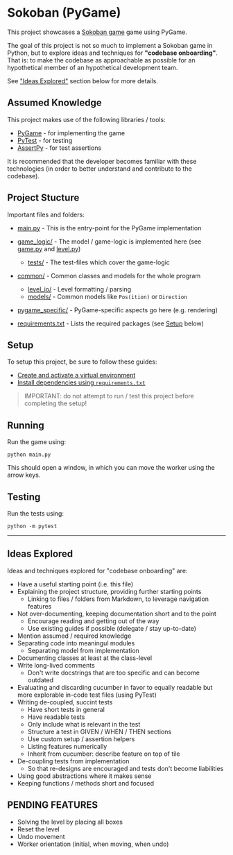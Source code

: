 
# Sokoban (PyGame)

This project showcases a [Sokoban game][sokoban-link] game using PyGame.

The goal of this project is not so much to implement a Sokoban game in Python, 
but to explore ideas and techniques for **"codebase onboarding"**. That is: to make the codebase as approachable as possible for an hypothetical member of an hypothetical development team.

See ["Ideas Explored"](#ideas-explored) section below for more details.

[sokoban-link]: https://en.wikipedia.org/wiki/Sokoban

## Assumed Knowledge

This project makes use of the following libraries / tools:

* [PyGame](https://www.pygame.org) - for implementing the game
* [PyTest](https://pytest.org) - for testing
* [AssertPy](https://assertpy.github.io) - for test assertions

It is recommended that the developer becomes familiar with these technologies (in order to better understand and contribute to the codebase).

## Project Stucture

Important files and folders:

- [main.py](main.py) - This is the entry-point for the PyGame implementation
- [game_logic/](./game_logic/) - The model / game-logic is implemented here (see [game.py](./game_logic/game.py) and [level.py](./game_logic/level.py))

  - [tests/](./tests/) - The test-files which cover the game-logic

- [common/](./common/) - Common classes and models for the whole program

    - [level_io/](./common/level_io/) - Level formatting / parsing
    - [models/](./common/models/) - Common models like `Pos(ition)` or `Direction`

- [pygame_specific/](./pygame_specific/) - PyGame-specific aspects go here (e.g. rendering)

- [requirements.txt](requirements.txt) - Lists the required packages (see [Setup](#setup) below)

## Setup

To setup this project, be sure to follow these guides:

* [Create and activate a virtual environment][setup-1]
* [Install dependencies using `requirements.txt`][setup-2]

[setup-1]: https://packaging.python.org/en/latest/guides/installing-using-pip-and-virtual-environments/#create-and-use-virtual-environments

[setup-2]: https://packaging.python.org/en/latest/guides/installing-using-pip-and-virtual-environments/#using-a-requirements-file

> IMPORTANT: do not attempt to run / test this project before completing the setup!

## Running

Run the game using:

```
python main.py
```

This should open a window, in which you can move the worker using the arrow keys.

## Testing

Run the tests using:

```
python -m pytest
```

---

## Ideas Explored

Ideas and techniques explored for "codebase onboarding" are:

* Have a useful starting point (i.e. this file)
* Explaining the project structure, providing further starting points
  * Linking to files / folders from Markdown, to leverage navigation features
* Not over-documenting, keeping documentation short and to the point
  * Encourage reading and getting out of the way
  * Use existing guides if possible (delegate / stay up-to-date)
* Mention assumed / required knowledge
* Separating code into meaningul modules
  * Separating model from implementation
* Documenting classes at least at the class-level
* Write long-lived comments
  * Don't write docstrings that are too specific and can become outdated
* Evaluating and discarding cucumber in favor to equally readable but more
  explorable in-code test files (using PyTest)
* Writing de-coupled, succint tests
  * Have short tests in general
  * Have readable tests
  * Only include what is relevant in the test
  * Structure a test in GIVEN / WHEN / THEN sections
  * Use custom setup / assertion helpers
  * Listing features numerically
  * Inherit from cucumber: describe feature on top of tile
* De-coupling tests from implementation
  * So that re-designs are encouraged and tests don't become liabilities
* Using good abstractions where it makes sense
* Keeping functions / methods short and focused

## PENDING FEATURES

- Solving the level by placing all boxes
- Reset the level
- Undo movement
- Worker orientation (initial, when moving, when undo)
